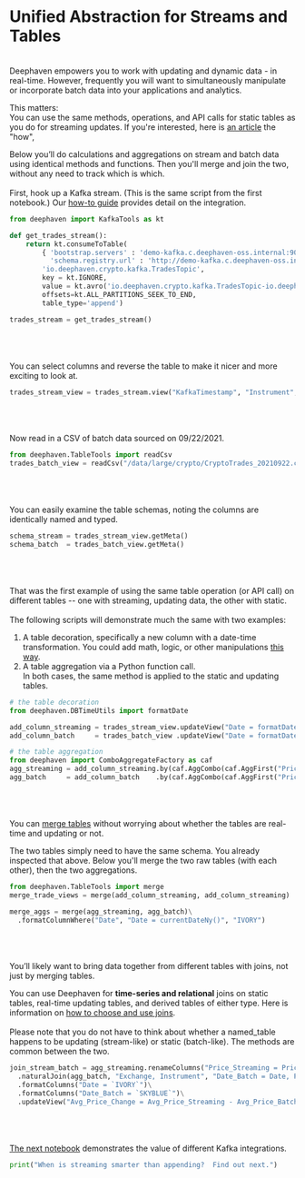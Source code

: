 # Unified Abstraction for Streams and Tables

\
Deephaven empowers you to work with updating and dynamic data - in real-time. However, frequently you will want to simultaneously manipulate or incorporate batch data into your applications and analytics.

This matters:  
You can use the same methods, operations, and API calls for static tables as you do for streaming updates. If you're interested, here is [an article](https://deephaven.io/core/docs/conceptual/table-update-model/) the "how",

Below you’ll do calculations and aggregations on stream and batch data using identical methods and functions. Then you'll merge and join the two, without any need to track which is which.
\
\
First, hook up a Kafka stream. (This is the same script from the first notebook.) Our [how-to guide](https://deephaven.io/core/docs/how-to-guides/kafka-stream/) provides detail on the integration.

```python
from deephaven import KafkaTools as kt

def get_trades_stream():
    return kt.consumeToTable(
        { 'bootstrap.servers' : 'demo-kafka.c.deephaven-oss.internal:9092',
          'schema.registry.url' : 'http://demo-kafka.c.deephaven-oss.internal:8081' },
        'io.deephaven.crypto.kafka.TradesTopic',
        key = kt.IGNORE,
        value = kt.avro('io.deephaven.crypto.kafka.TradesTopic-io.deephaven.crypto.Trade'),
        offsets=kt.ALL_PARTITIONS_SEEK_TO_END,
        table_type='append')

trades_stream = get_trades_stream()
```

\
\
\
You can select columns and reverse the table to make it nicer and more exciting to look at.

```python
trades_stream_view = trades_stream.view("KafkaTimestamp", "Instrument", "Exchange", "Price", "Size").reverse()
```

\
\
\
Now read in a CSV of batch data sourced on 09/22/2021.

```python
from deephaven.TableTools import readCsv
trades_batch_view = readCsv("/data/large/crypto/CryptoTrades_20210922.csv")
```

\
\
\
You can easily examine the table schemas, noting the columns are identically named and typed.

```python
schema_stream = trades_stream_view.getMeta()
schema_batch  = trades_batch_view.getMeta()
```

\
\
\
That was the first example of using the same table operation (or API call) on different tables -- one with streaming, updating data, the other with static.
\
\
The following scripts will demonstrate much the same with two examples:

1. A table decoration, specifically a new column with a date-time transformation. You could add math, logic, or other manipulations [this way](https://deephaven.io/core/docs/how-to-guides/use-select-view-update/).
2. A table aggregation via a Python function call.
   \
   In both cases, the same method is applied to the static and updating tables.

```python
# the table decoration
from deephaven.DBTimeUtils import formatDate

add_column_streaming = trades_stream_view.updateView("Date = formatDate(KafkaTimestamp, TZ_NY)")
add_column_batch     = trades_batch_view .updateView("Date = formatDate(Timestamp, TZ_NY)")

# the table aggregation
from deephaven import ComboAggregateFactory as caf
agg_streaming = add_column_streaming.by(caf.AggCombo(caf.AggFirst("Price"), caf.AggAvg("Avg_Price = Price")), "Date", "Exchange", "Instrument")
agg_batch     = add_column_batch    .by(caf.AggCombo(caf.AggFirst("Price"), caf.AggAvg("Avg_Price = Price")), "Date", "Exchange", "Instrument")
```

\
\
\
You can [merge tables](https://deephaven.io/core/docs/how-to-guides/merge-tables/#merge-tables) without worrying about whether the tables are real-time and updating or not.

The two tables simply need to have the same schema. You already inspected that above.
Below you'll merge the two raw tables (with each other), then the two aggregations.

```python
from deephaven.TableTools import merge
merge_trade_views = merge(add_column_streaming, add_column_streaming)

merge_aggs = merge(agg_streaming, agg_batch)\
  .formatColumnWhere("Date", "Date = currentDateNy()", "IVORY")
```

\
\
\
You’ll likely want to bring data together from different tables with joins, not just by merging tables.

You can use Deephaven for **time-series and relational** joins on static tables, real-time updating tables, and derived tables of either type. Here is information on [how to choose and use joins](https://deephaven.io/core/docs/how-to-guides/joins-overview/).
\
\
Please note that you do not have to think about whether a named_table happens to be updating (stream-like) or static (batch-like). The methods are common between the two.

```python
join_stream_batch = agg_streaming.renameColumns("Price_Streaming = Price", "Avg_Price_Streaming = Avg_Price")\
  .naturalJoin(agg_batch, "Exchange, Instrument", "Date_Batch = Date, Price_Batch = Price, Avg_Price_Batch = Avg_Price")\
  .formatColumns("Date = `IVORY`")\
  .formatColumns("Date_Batch = `SKYBLUE`")\
  .updateView("Avg_Price_Change = Avg_Price_Streaming - Avg_Price_Batch")
```

\
\
\
[The next notebook](03%20Kafka%20Stream%20vs%20Append.md) demonstrates the value of different Kafka integrations.

```python
print("When is streaming smarter than appending?  Find out next.")
```
